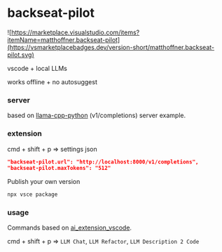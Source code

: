 # backseat-pilot

![https://marketplace.visualstudio.com/items?itemName=matthoffner.backseat-pilot](https://vsmarketplacebadges.dev/version-short/matthoffner.backseat-pilot.svg)

vscode + local LLMs

works offline + no autosuggest

### server

based on [llama-cpp-python](https://github.com/abetlen/llama-cpp-python/blob/main/llama_cpp/server/app.py) (v1/completions) server example.

### extension

cmd + shift + p => settings json

```json
"backseat-pilot.url": "http://localhost:8000/v1/completions",
"backseat-pilot.maxTokens": "512"
```

Publish your own version

```sh
npx vsce package
```

### usage

Commands based on [ai_extension_vscode](https://github.com/garland3/ai_extension_vscode).

cmd + shift + p => `LLM Chat`, `LLM Refactor`, `LLM Description 2 Code`

